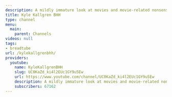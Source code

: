 ```yaml
---
description: A mildly immature look at movies and movie-related nonsense.
title: Kyle Kallgren BHH
type: channel
menu:
  main:
    parent: Channels
videos: null
tags:
- breadtube
url: /kylekallgrenbhh/
providers:
  youtube:
    name: KyleKallgrenBHH
    slug: UC0KaZd_ki4l2EUc1GY9u5Ew
    url: https://www.youtube.com/channel/UC0KaZd_ki4l2EUc1GY9u5Ew
    description: A mildly immature look at movies and movie-related nonsense.
    subscribers: 67162
---
```

